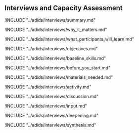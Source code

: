 

##  Interviews and Capacity Assessment

<!-- ![](images/interviews.png "") -->

!INCLUDE "../adids/interviews/summary.md"

<!-- Why The Topic Matters -->

!INCLUDE "../adids/interviews/why_it_matters.md"

<!--  What Participants Will Learn -->

!INCLUDE "../adids/interviews/what_participants_will_learn.md"

<!-- Objectives {.sidebar} -->

!INCLUDE "../adids/interviews/objectives.md"

<!-- Baseline Skills -->

!INCLUDE "../adids/interviews/baseline_skills.md"

<!-- Before you Start -->

!INCLUDE "../adids/interviews/before_you_start.md"

<!-- Materials Needed -->

!INCLUDE "../adids/interviews/materials_needed.md"

<!--Activity {.activity} -->

!INCLUDE "../adids/interviews/activity.md"

<!--Discussion -->

!INCLUDE "../adids/interviews/discussion.md"

<!-- Input -->

!INCLUDE "../adids/interviews/input.md"

<!-- Deepening -->

!INCLUDE "../adids/interviews/deepening.md"

<!--Synthesis {.synthesis} -->

!INCLUDE "../adids/interviews/synthesis.md"
